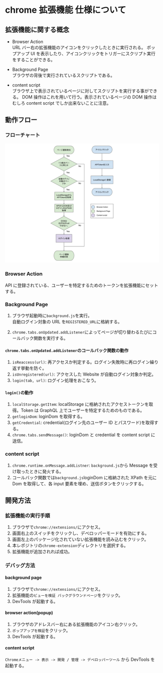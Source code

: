 # chrome 拡張機能 仕様について

## 拡張機能に関する概念

- Browser Action  
  URL バー右の拡張機能のアイコンをクリックしたときに実行される。
  ポップアップ UI を表示したり、アイコンクリックをトリガーにスクリプト実行をすることができる。

- Background Page  
  ブラウザの背後で実行されているスクリプトである。

- content script  
  ブラウザ上で表示されているページに対してスクリプトを実行する事ができる。
  DOM 操作はこれを用いて行う。表示されているページの DOM 操作はむしろ content script でしか出来ないことに注意。

## 動作フロー

### フローチャート

![Image](./img/flow.jpg)

### Browser Action

API に登録されている、ユーザーを特定するためのトークンを拡張機能にセットする。

### Background Page

1. ブラウザ起動時に`background.js`を実行。  
   自動ログイン対象の URL を`REGISTERED_URL`に格納する。

2. `chrome.tabs.onUpdated.addListener`によってページが切り替わるたびにコールバック関数を実行する。

#### `chrome.tabs.onUpdated.addListener`のコールバック関数の動作

1. `isReaccess(url)`: 再アクセスか判定する。ログイン失敗時に再ログイン繰り返す挙動を防ぐ。
2. `isUnregistered(url)`: アクセスした Website が自動ログイン対象か判定。
3. `login(tab, url)`: ログイン処理をおこなう。

#### `login()`の動作

1. `localStorage.getItem`: localStorage に格納されたアクセストークンを取得。Token は GraphQL 上でユーザーを特定するためのものである。
2. `getloginDom`: loginDom を取得する。
3. `getCredential`: credential(ログイン先のユーザー ID とパスワード)を取得する。
4. `chrome.tabs.sendMessage()`: loginDom と credential を content script に送信。

### content script

1. `chrome.runtime.onMessage.addListner`: `background.js`から Message を受け取ったときに発火する。
2. コールバック関数では`background.js`loginDom に格納された XPath を元に Dom を取得して、各 input 要素を埋め、送信ボタンをクリックする。

## 開発方法

### 拡張機能の実行手順

1. ブラウザで`chrome://extensions/`にアクセス。
2. 画面右上のスイッチをクリックし、デベロッパーモードを有効にする。
3. 画面左上のパッケージ化されていない拡張機能を読み込むをクリック。
4. 本レポジトリの`chrome-extension`ディレクトリを選択する。
5. 拡張機能が追加されれば成功。

### デバッグ方法

#### background page

1. ブラウザで`chrome://extensions/`にアクセス。
2. 拡張機能の`ビューを検証 バックグラウンドページ`をクリック。
3. DevTools が起動する。

#### browser action(popup)

1. ブラウザのアドレスバー右にある拡張機能のアイコン右クリック。
2. `ポップアップを検証`をクリック。
3. DevTools が起動する。

#### content script

`Chromeメニュー -> 表示 -> 開発 / 管理 -> デベロッパーツール`
から DevTools を起動する。
